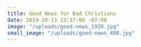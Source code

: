 ```yaml
---
title: Good News for Bad Christians
date: 2019-10-13 13:37:00 -07:00
image: "/uploads/good-news_1920.jpg"
small_image: "/uploads/good-news_480.jpg"
---
```


